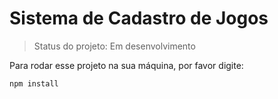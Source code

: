 <h1> Sistema de Cadastro de Jogos</h1>

> Status do projeto: Em desenvolvimento

Para rodar esse projeto na sua máquina, por favor digite:

```
npm install
```
